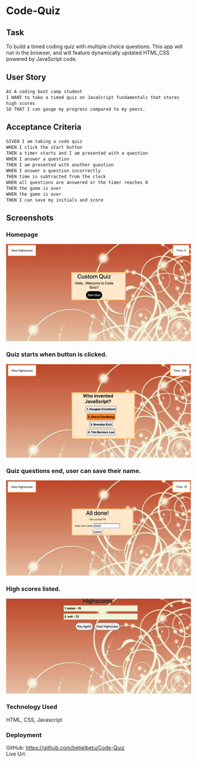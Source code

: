 # Code-Quiz

## Task

 To build a timed coding quiz with multiple choice questions. This app will run in the browser, and will feature dynamically updated HTML,CSS powered by JavaScript code.





## User Story

```
AS A coding boot camp student
I WANT to take a timed quiz on JavaScript fundamentals that stores high scores
SO THAT I can gauge my progress compared to my peers.
```

## Acceptance Criteria

```
GIVEN I am taking a code quiz
WHEN I click the start button
THEN a timer starts and I am presented with a question
WHEN I answer a question
THEN I am presented with another question
WHEN I answer a question incorrectly
THEN time is subtracted from the clock
WHEN all questions are answered or the timer reaches 0
THEN the game is over
WHEN the game is over
THEN I can save my initials and score
```


## Screenshots 

### Homepage

![image](./Assets/homepage.png)

### Quiz starts when button is clicked.

![image](./Assets/startquiz.png)

### Quiz questions end, user can save their name.

![image](./Assets/done.png)


### High scores listed. 

![image](./Assets/highscores.png)


### Technology Used


HTML, CSS, Javascript

### Deployment

GitHub: https://github.com/betielbetu/Code-Quiz <br />
Live Url: 
